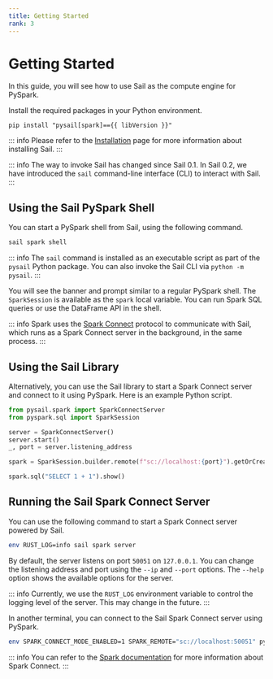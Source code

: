```yaml
---
title: Getting Started
rank: 3
---
```


# Getting Started

In this guide, you will see how to use Sail as the compute engine for PySpark.

Install the required packages in your Python environment.

```bash-vue
pip install "pysail[spark]=={{ libVersion }}"
```

::: info
Please refer to the [Installation](/introduction/installation/) page for more information about installing Sail.
:::

::: info
The way to invoke Sail has changed since Sail 0.1. In Sail 0.2, we have introduced the `sail` command-line interface (CLI) to interact with Sail.
:::

## Using the Sail PySpark Shell

You can start a PySpark shell from Sail, using the following command.

```bash
sail spark shell
```

::: info
The `sail` command is installed as an executable script as part of the `pysail` Python package. You can also invoke the Sail CLI via `python -m pysail`.
:::

You will see the banner and prompt similar to a regular PySpark shell.
The `SparkSession` is available as the `spark` local variable.
You can run Spark SQL queries or use the DataFrame API in the shell.

::: info
Spark uses the [Spark Connect](https://spark.apache.org/docs/latest/spark-connect-overview.html) protocol to communicate with Sail, which runs as a Spark Connect server in the background, in the same process.
:::

## Using the Sail Library

Alternatively, you can use the Sail library to start a Spark Connect server and connect to it using PySpark.
Here is an example Python script.

```python
from pysail.spark import SparkConnectServer
from pyspark.sql import SparkSession

server = SparkConnectServer()
server.start()
_, port = server.listening_address

spark = SparkSession.builder.remote(f"sc://localhost:{port}").getOrCreate()

spark.sql("SELECT 1 + 1").show()
```

## Running the Sail Spark Connect Server

You can use the following command to start a Spark Connect server powered by Sail.

```bash
env RUST_LOG=info sail spark server
```

By default, the server listens on port `50051` on `127.0.0.1`. You can change the listening address and port using the
`--ip` and `--port` options.
The `--help` option shows the available options for the server.

::: info
Currently, we use the `RUST_LOG` environment variable to control the logging level of the server.
This may change in the future.
:::

In another terminal, you can connect to the Sail Spark Connect server using PySpark.

```bash
env SPARK_CONNECT_MODE_ENABLED=1 SPARK_REMOTE="sc://localhost:50051" pyspark
```

::: info
You can refer to the [Spark documentation](https://spark.apache.org/docs/latest/spark-connect-overview.html)
for more information about Spark Connect.
:::

<script setup>
import { useData } from "vitepress";
import { computed } from "vue";

const { site } = useData();

const libVersion = computed(() => site.value.contentProps?.libVersion);
</script>
